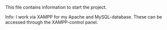This file contains information to start the project.

Info:
I work via XAMPP for my Apache and MySQL-database. These can be accessed through the XAMPP-control panel.
